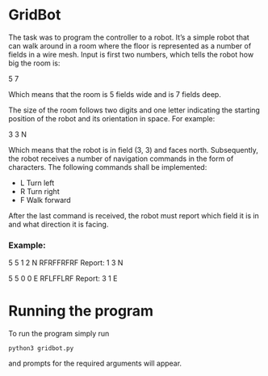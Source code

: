 
# GridBot

The task was to program the controller to a robot. It’s a simple robot that can
walk around in a room where the floor is represented as a number of fields in a
wire mesh. Input is first two numbers, which tells the robot how big the room is:

5 7

Which means that the room is 5 fields wide and is 7 fields deep.

The size of the room follows two digits and one letter indicating the starting
position of the robot and its orientation in space. For example:

3 3 N

Which means that the robot is in field (3, 3) and faces north. Subsequently, the
robot receives a number of navigation commands in the form of characters. The
following commands shall be implemented:

- L Turn left
- R Turn right
- F Walk forward

After the last command is received, the robot must report which field it is in
and what direction it is facing.

### Example:

5 5
1 2 N
RFRFFRFRF
Report: 1 3 N

5 5
0 0 E
RFLFFLRF
Report: 3 1 E

# Running the program

To run the program simply run
```
python3 gridbot.py
```
and prompts for the required arguments will appear.




